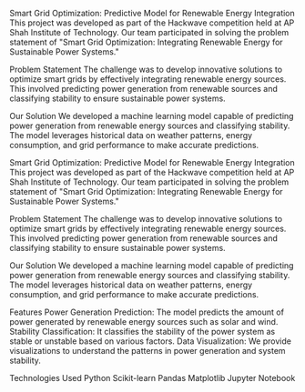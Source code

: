 Smart Grid Optimization: Predictive Model for Renewable Energy Integration
This project was developed as part of the Hackwave competition held at AP Shah Institute of Technology. Our team participated in solving the problem statement of "Smart Grid Optimization: Integrating Renewable Energy for Sustainable Power Systems."

Problem Statement
The challenge was to develop innovative solutions to optimize smart grids by effectively integrating renewable energy sources. This involved predicting power generation from renewable sources and classifying stability to ensure sustainable power systems.

Our Solution
We developed a machine learning model capable of predicting power generation from renewable energy sources and classifying stability. The model leverages historical data on weather patterns, energy consumption, and grid performance to make accurate predictions.


Smart Grid Optimization: Predictive Model for Renewable Energy Integration
This project was developed as part of the Hackwave competition held at AP Shah Institute of Technology. Our team participated in solving the problem statement of "Smart Grid Optimization: Integrating Renewable Energy for Sustainable Power Systems."

Problem Statement
The challenge was to develop innovative solutions to optimize smart grids by effectively integrating renewable energy sources. This involved predicting power generation from renewable sources and classifying stability to ensure sustainable power systems.

Our Solution
We developed a machine learning model capable of predicting power generation from renewable energy sources and classifying stability. The model leverages historical data on weather patterns, energy consumption, and grid performance to make accurate predictions.

Features
Power Generation Prediction: The model predicts the amount of power generated by renewable energy sources such as solar and wind.
Stability Classification: It classifies the stability of the power system as stable or unstable based on various factors.
Data Visualization: We provide visualizations to understand the patterns in power generation and system stability.

Technologies Used
Python
Scikit-learn
Pandas
Matplotlib
Jupyter Notebook
